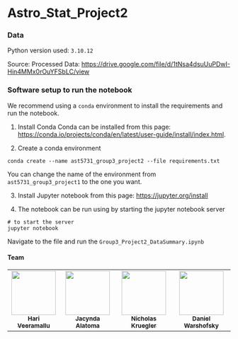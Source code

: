 # Astro_Stat_Project2

### Data

Python version used: `3.10.12`  

Source: 
Processed Data: https://drive.google.com/file/d/1tNsa4dsuUuPDwI-Hin4MMx0rOuYFSbLC/view

### Software setup to run the notebook

We recommend using a `conda` environment to install the requirements and run the notebook.  

1. Install Conda
Conda can be installed from this page: https://conda.io/projects/conda/en/latest/user-guide/install/index.html.  

2. Create a conda environment
```
conda create --name ast5731_group3_project2 --file requirements.txt
```
You can change the name of the environment from `ast5731_group3_project1` to the one you want.

3. Install Jupyter notebook from this page: https://jupyter.org/install  

4. The notebook can be run using by starting the jupyter notebook server

```
# to start the server
jupyter notebook
```

Navigate to the file and run the `Group3_Project2_DataSummary.ipynb`

#### Team

<table>
  <tr>
    <td align="center"><a href="https://github.com/Raghuram-Veeramallu"><img src="https://avatars.githubusercontent.com/u/26851915?v=4" width="100px;" alt=""/><br /><sub><b>Hari Veeramallu</b></sub></a></td>
    <td align="center"><a href="https://github.com/jalatoma"><img src="https://avatars.githubusercontent.com/u/106641757?v=4" width="100px;" alt=""/><br /><sub><b>Jacynda Alatoma</b></sub></a></td>
    <td align="center"><a href="https://github.com/nkruegler"><img src="https://avatars.githubusercontent.com/u/144250047?v=4" width="100px;" alt=""/><br /><sub><b>Nicholas Kruegler</b></sub></a></td>
    <td align="center"><a href="https://github.com/DanielWarshofsky"><img src="https://avatars.githubusercontent.com/u/70673647?v=4" width="100px;" alt=""/><br /><sub><b>Daniel Warshofsky</b></sub></a></td>
  </tr>
</table>